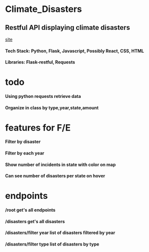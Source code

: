 # Climate_Disasters
## Restful API displaying climate disasters
[site](https://climate-disasters-us.herokuapp.com/)
#### Tech Stack: Python, Flask, Javascript, Possibly React, CSS, HTML
#### Libraries: Flask-restful, Requests

# todo
#### Using python requests retrieve data
#### Organize in class by type,year,state,amount

# features for F/E
#### Filter by disaster
#### Filter by each year
#### Show number of incidents in state with color on map
#### Can see number of disasters per state on hover

# endpoints
#### /root  get's all endpoints
#### /disasters  get's all disasters
#### /disasters/filter year list of disasters filtered by year
#### /disasters/filter type list of disasters by type

